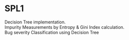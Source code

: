# SPL1

Decision Tree implementation.   
Impurity Measurements by Entropy & Gini Index calculation.     
Bug severity Classification using Decision Tree
